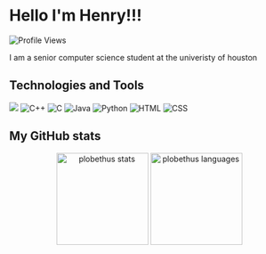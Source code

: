 # Hello I'm Henry!!!
![Profile Views](https://komarev.com/ghpvc/?username=plobethus)


<div class="github-introduction">

I am a senior computer science student at the univeristy of houston

</div>

## Technologies and Tools
![](https://img.shields.io/badge/OS-Linux-informational?style=flat&logo=linux&logoColor=white&color=2bbc8a)
![C++](https://img.shields.io/badge/C++-blue?style=flat&logo=c%2B%2B&logoColor=white)
![C](https://img.shields.io/badge/C-00599C?style=flat&logo=c&logoColor=white)
![Java](https://img.shields.io/badge/Java-007396?style=flat&logo=java&logoColor=white)
![Python](https://img.shields.io/badge/Python-3776AB?style=flat&logo=python&logoColor=white)
![HTML](https://img.shields.io/badge/HTML-E34F26?style=flat&logo=html5&logoColor=white)
![CSS](https://img.shields.io/badge/CSS-1572B6?style=flat&logo=css3&logoColor=white)
## My GitHub stats

<p align="center">
  <img src="https://github-readme-stats.vercel.app/api?username=plobethus&theme=dark&show_icons=true&hide_border=true&count_private=true" alt="plobethus stats" height="165">
  <img src="https://github-readme-stats.vercel.app/api/top-langs/?username=plobethus&theme=dark&show_icons=true&hide_border=true&count_private=true" alt="plobethus languages" height="165">
</p>
</div>


<!---
plobethus/plobethus is a ✨ special ✨ repository because its `README.md` (this file) appears on your GitHub profile.
You can click the Preview link to take a look at your changes.
--->
